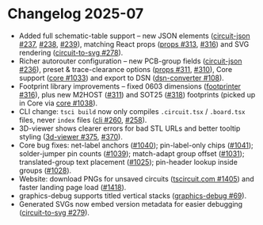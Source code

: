 # Changelog 2025-07

- Added full schematic-table support – new JSON elements ([circuit-json #237](https://github.com/tscircuit/circuit-json/pull/237), [#238](https://github.com/tscircuit/circuit-json/pull/238), [#239](https://github.com/tscircuit/circuit-json/pull/239)), matching React props ([props #313](https://github.com/tscircuit/props/pull/313), [#316](https://github.com/tscircuit/props/pull/316)) and SVG rendering ([circuit-to-svg #278](https://github.com/tscircuit/circuit-to-svg/pull/278)).
- Richer autorouter configuration – new PCB-group fields ([circuit-json #236](https://github.com/tscircuit/circuit-json/pull/236)), preset & trace-clearance options ([props #311](https://github.com/tscircuit/props/pull/311), [#310](https://github.com/tscircuit/props/pull/310)), Core support ([core #1033](https://github.com/tscircuit/core/pull/1033)) and export to DSN ([dsn-converter #108](https://github.com/tscircuit/dsn-converter/pull/108)).
- Footprint library improvements – fixed 0603 dimensions ([footprinter #316](https://github.com/tscircuit/footprinter/pull/316)), plus new M2HOST ([#311](https://github.com/tscircuit/footprinter/pull/311)) and SOT25 ([#318](https://github.com/tscircuit/footprinter/pull/318)) footprints (picked up in Core via [core #1038](https://github.com/tscircuit/core/pull/1038)).
- CLI change: `tsci build` now only compiles `.circuit.tsx` / `.board.tsx` files, never `index` files ([cli #260](https://github.com/tscircuit/cli/pull/260), [#258](https://github.com/tscircuit/cli/pull/258)).
- 3D-viewer shows clearer errors for bad STL URLs and better tooltip styling ([3d-viewer #375](https://github.com/tscircuit/3d-viewer/pull/375), [#370](https://github.com/tscircuit/3d-viewer/pull/370)).
- Core bug fixes: net-label anchors ([#1040](https://github.com/tscircuit/core/pull/1040)); pin-label-only chips ([#1041](https://github.com/tscircuit/core/pull/1041)); solder-jumper pin counts ([#1039](https://github.com/tscircuit/core/pull/1039)); match-adapt group offset ([#1031](https://github.com/tscircuit/core/pull/1031)); translated-group text placement ([#1025](https://github.com/tscircuit/core/pull/1025)); pin-header lookup inside groups ([#1028](https://github.com/tscircuit/core/pull/1028)).
- Website: download PNGs for unsaved circuits ([tscircuit.com #1405](https://github.com/tscircuit/tscircuit.com/pull/1405)) and faster landing page load ([#1418](https://github.com/tscircuit/tscircuit.com/pull/1418)).
- graphics-debug supports titled vertical stacks ([graphics-debug #69](https://github.com/tscircuit/graphics-debug/pull/69)).
- Generated SVGs now embed version metadata for easier debugging ([circuit-to-svg #279](https://github.com/tscircuit/circuit-to-svg/pull/279)).
